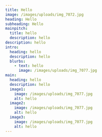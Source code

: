 ```yaml
---
title: Hello
image: /images/uploads/img_7072.jpg
heading: Hello
subheading: Hello
mainpitch:
  title: hello
  description: hello
description: hello
intro:
  heading: hello
  description: hello
  blurbs:
    - text: hello
      image: /images/uploads/img_7077.jpg
main:
  heading: hello
  description: hello
  image1:
    image: /images/uploads/img_7077.jpg
    alt: hello
  image2:
    image: /images/uploads/img_7077.jpg
    alt: hello
  image3:
    image: /images/uploads/img_7077.jpg
    alt: hello
---
```

